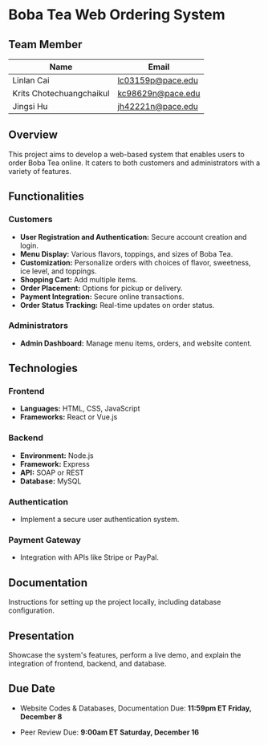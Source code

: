 
# **Boba Tea Web Ordering System**
## **Team Member**
| Name                     | Email                  |
|--------------------------|------------------------|
| Linlan Cai               | lc03159p@pace.edu      |
| Krits Chotechuangchaikul | kc98629n@pace.edu      |
| Jingsi Hu                | jh42221n@pace.edu      |


## **Overview**
This project aims to develop a web-based system that enables users to order Boba Tea online. It caters to both customers and administrators with a variety of features.

## **Functionalities**

### **Customers**
- **User Registration and Authentication:** Secure account creation and login.
- **Menu Display:** Various flavors, toppings, and sizes of Boba Tea.
- **Customization:** Personalize orders with choices of flavor, sweetness, ice level, and toppings.
- **Shopping Cart:** Add multiple items.
- **Order Placement:** Options for pickup or delivery.
- **Payment Integration:** Secure online transactions.
- **Order Status Tracking:** Real-time updates on order status.

### **Administrators**
- **Admin Dashboard:** Manage menu items, orders, and website content.

## **Technologies**

### **Frontend**
- **Languages:** HTML, CSS, JavaScript
- **Frameworks:** React or Vue.js

### **Backend**
- **Environment:** Node.js
- **Framework:** Express
- **API:** SOAP or REST
- **Database:** MySQL

### **Authentication**
- Implement a secure user authentication system.

### **Payment Gateway**
- Integration with APIs like Stripe or PayPal.

## **Documentation**
Instructions for setting up the project locally, including database configuration.

## **Presentation**
Showcase the system's features, perform a live demo, and explain the integration of frontend, backend, and database.

## **Due Date**
- Website Codes & Databases, Documentation Due: **11:59pm ET Friday, December 8**

- Peer Review Due: **9:00am ET Saturday, December 16**
